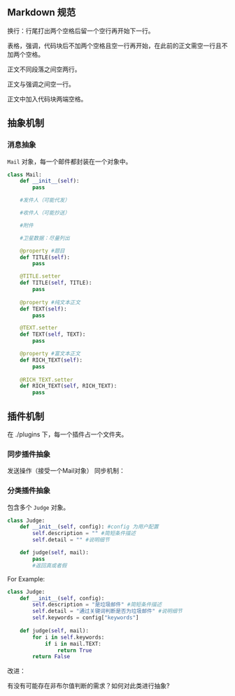 ## Markdown 规范
换行：行尾打出两个空格后留一个空行再开始下一行。  

表格，强调，代码块后不加两个空格且空一行再开始，在此前的正文需空一行且不加两个空格。  

正文不同段落之间空两行。  

正文与强调之间空一行。  

正文中加入代码块两端空格。  

## 抽象机制

### 消息抽象
`Mail` 对象，每一个邮件都封装在一个对象中。

```Python
class Mail:
    def __init__(self):
        pass

    #发件人（可能代发）

    #收件人（可能抄送）

    #附件

    #卫星数据：尽量列出

    @property #题目
    def TITLE(self):
        pass

    @TITLE.setter
    def TITLE(self, TITLE):
        pass
    
    @property #纯文本正文
    def TEXT(self):
        pass

    @TEXT.setter
    def TEXT(self, TEXT):
        pass

    @property #富文本正文
    def RICH_TEXT(self):
        pass
    
    @RICH_TEXT.setter
    def RICH_TEXT(self, RICH_TEXT):
        pass
```

## 插件机制
在 ./plugins 下，每一个插件占一个文件夹。

### 同步插件抽象
发送操作（接受一个Mail对象）
同步机制：


### 分类插件抽象
包含多个 `Judge` 对象。

```Python
class Judge:
    def __init__(self, config): #config 为用户配置
        self.description = "" #简短条件描述
        self.detail = "" #说明细节

    def judge(self, mail):
        pass
        #返回真或者假
```

For Example:

```Python
class Judge:
    def __init__(self, config):
        self.description = "是垃圾邮件" #简短条件描述
        self.detail = "通过关键词判断是否为垃圾邮件" #说明细节
        self.keywords = config["keywords"]
        
    def judge(self, mail):
        for i in self.keywords:
            if i in mail.TEXT:
                return True
        return False
```

改进：  

有没有可能存在非布尔值判断的需求？如何对此类进行抽象?